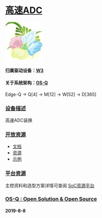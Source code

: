 ﻿# [高速ADC](https://github.com/OS-Q/D15)
[![sites](OS-Q/OS-Q.png)](http://www.OS-Q.com)
#### 归属驱动设备：[W3](https://github.com/OS-Q/W3)
#### 关于系统架构：[OS-Q](https://github.com/OS-Q/OS-Q)

Edge-Q -> Q[4] -> M[12] -> W[52] -> D[365]

### [设备描述](https://github.com/OS-Q/D15/wiki)

高速ADC装换

### [开放资源](https://github.com/OS-Q/)

* [文档](docs/)
* [资源](src/)
* [示例](project/)

### [平台资源](https://github.com/sochub)

主控资料和选型方案详情可查阅
[SoC资源平台](https://github.com/sochub)


### [OS-Q : Open Solution & Open Source](http://www.OS-Q.com/D15)
####  2019-8-8
